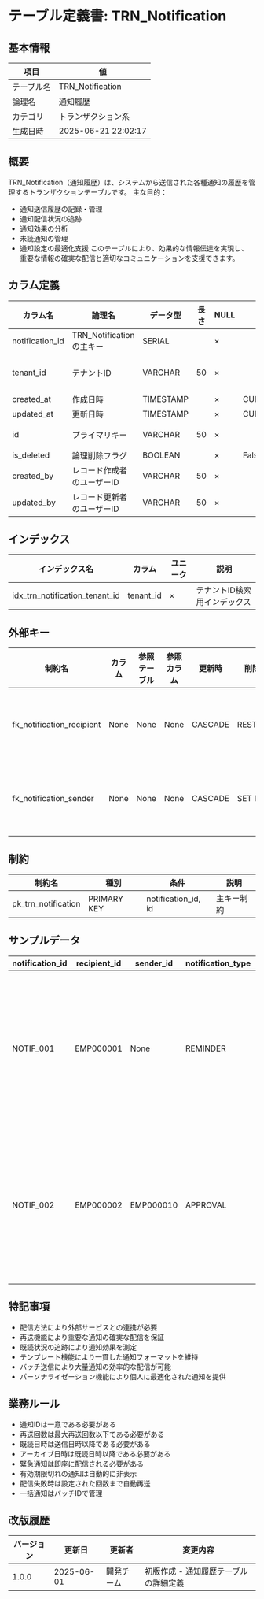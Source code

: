 # テーブル定義書: TRN_Notification

## 基本情報

| 項目 | 値 |
|------|-----|
| テーブル名 | TRN_Notification |
| 論理名 | 通知履歴 |
| カテゴリ | トランザクション系 |
| 生成日時 | 2025-06-21 22:02:17 |

## 概要

TRN_Notification（通知履歴）は、システムから送信された各種通知の履歴を管理するトランザクションテーブルです。
主な目的：
- 通知送信履歴の記録・管理
- 通知配信状況の追跡
- 通知効果の分析
- 未読通知の管理
- 通知設定の最適化支援
このテーブルにより、効果的な情報伝達を実現し、
重要な情報の確実な配信と適切なコミュニケーションを支援できます。


## カラム定義

| カラム名 | 論理名 | データ型 | 長さ | NULL | デフォルト | 説明 |
|----------|--------|----------|------|------|------------|------|
| notification_id | TRN_Notificationの主キー | SERIAL |  | × |  | TRN_Notificationの主キー |
| tenant_id | テナントID | VARCHAR | 50 | × |  | テナントID（マルチテナント対応） |
| created_at | 作成日時 | TIMESTAMP |  | × | CURRENT_TIMESTAMP | 作成日時 |
| updated_at | 更新日時 | TIMESTAMP |  | × | CURRENT_TIMESTAMP | 更新日時 |
| id | プライマリキー | VARCHAR | 50 | × |  | プライマリキー（UUID） |
| is_deleted | 論理削除フラグ | BOOLEAN |  | × | False | 論理削除フラグ |
| created_by | レコード作成者のユーザーID | VARCHAR | 50 | × |  | レコード作成者のユーザーID |
| updated_by | レコード更新者のユーザーID | VARCHAR | 50 | × |  | レコード更新者のユーザーID |

## インデックス

| インデックス名 | カラム | ユニーク | 説明 |
|----------------|--------|----------|------|
| idx_trn_notification_tenant_id | tenant_id | × | テナントID検索用インデックス |

## 外部キー

| 制約名 | カラム | 参照テーブル | 参照カラム | 更新時 | 削除時 | 説明 |
|--------|--------|--------------|------------|--------|--------|------|
| fk_notification_recipient | None | None | None | CASCADE | RESTRICT | 外部キー制約 |
| fk_notification_sender | None | None | None | CASCADE | SET NULL | 外部キー制約 |

## 制約

| 制約名 | 種別 | 条件 | 説明 |
|--------|------|------|------|
| pk_trn_notification | PRIMARY KEY | notification_id, id | 主キー制約 |

## サンプルデータ

| notification_id | recipient_id | sender_id | notification_type | notification_category | priority_level | title | message | message_format | action_url | action_label | delivery_method | delivery_status | sent_at | delivered_at | read_status | read_at | archived_at | expiry_date | retry_count | max_retry_count | last_retry_at | error_message | external_message_id | template_id | template_variables | related_entity_type | related_entity_id | batch_id | user_agent | ip_address | device_type | is_bulk_notification | personalization_data |
|------|------|------|------|------|------|------|------|------|------|------|------|------|------|------|------|------|------|------|------|------|------|------|------|------|------|------|------|------|------|------|------|------|------|
| NOTIF_001 | EMP000001 | None | REMINDER | CERTIFICATION | HIGH | AWS認定資格の更新期限が近づいています | お持ちのAWS認定ソリューションアーキテクト資格の有効期限が30日後に迫っています。更新手続きをお忘れなく。 | PLAIN | /certifications/renewal/CERT_AWS_001 | 更新手続きへ | EMAIL | DELIVERED | 2024-05-01 09:00:00 | 2024-05-01 09:01:23 | READ | 2024-05-01 10:30:45 | None | 2024-06-01 | 0 | 3 | None | None | email_12345 | TMPL_CERT_RENEWAL | {"certification_name": "AWS認定ソリューションアーキテクト", "days_until_expiry": 30} | CERTIFICATION | CERT_AWS_001 | None | Mozilla/5.0 (Windows NT 10.0; Win64; x64) AppleWebKit/537.36 | 192.168.1.100 | PC | False | {"preferred_language": "ja", "timezone": "Asia/Tokyo"} |
| NOTIF_002 | EMP000002 | EMP000010 | APPROVAL | TRAINING | NORMAL | 研修参加申請が承認されました | 申請いただいた「プロジェクトマネジメント基礎研修」への参加が承認されました。研修日程をご確認ください。 | HTML | /training/details/TRN_PROG_001 | 研修詳細を確認 | IN_APP | DELIVERED | 2024-04-15 14:30:00 | 2024-04-15 14:30:01 | READ | 2024-04-15 15:45:20 | 2024-04-20 10:00:00 | None | 0 | 3 | None | None | None | TMPL_TRAINING_APPROVAL | {"training_name": "プロジェクトマネジメント基礎研修", "approver_name": "田中部長"} | TRAINING | TRN_PROG_001 | None | Mozilla/5.0 (iPhone; CPU iPhone OS 14_0 like Mac OS X) | 192.168.1.101 | MOBILE | False | {"preferred_language": "ja", "notification_sound": true} |

## 特記事項

- 配信方法により外部サービスとの連携が必要
- 再送機能により重要な通知の確実な配信を保証
- 既読状況の追跡により通知効果を測定
- テンプレート機能により一貫した通知フォーマットを維持
- バッチ送信により大量通知の効率的な配信が可能
- パーソナライゼーション機能により個人に最適化された通知を提供

## 業務ルール

- 通知IDは一意である必要がある
- 再送回数は最大再送回数以下である必要がある
- 既読日時は送信日時以降である必要がある
- アーカイブ日時は既読日時以降である必要がある
- 緊急通知は即座に配信される必要がある
- 有効期限切れの通知は自動的に非表示
- 配信失敗時は設定された回数まで自動再送
- 一括通知はバッチIDで管理

## 改版履歴

| バージョン | 更新日 | 更新者 | 変更内容 |
|------------|--------|--------|----------|
| 1.0.0 | 2025-06-01 | 開発チーム | 初版作成 - 通知履歴テーブルの詳細定義 |